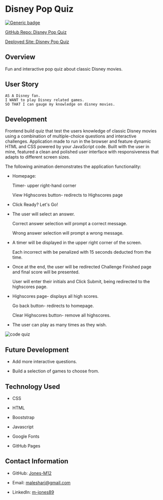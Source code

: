 # Disney Pop Quiz

[![Generic badge](https://img.shields.io/badge/VERSION-1.1.0-BLUE.svg)](https://shields.io/)

[GitHub Repo: Disney Pop Quiz](https://github.com/Jones-M12/Disney-Pop-Quiz.git)

[Deployed Site: Disney Pop Quiz](https://jones-m12.github.io/Disney-Pop-Quiz/)

## Overview

Fun and interactive pop quiz about classic Disney movies.

## User Story

```
AS A Disney fan.
I WANT to play Disney related games.
SO THAT I can gauge my knowledge on disney movies.

```

## Development 

Frontend build quiz that test the users knowledge of classic Disney movies using a combination of multiple-choice questions and interactive challenges. Application made to run in the browser and feature dynamic HTML and CSS powered by your JavaScript code. Built with the user in mine, featured a clean and polished user interface with responsiveness that adapts to different screen sizes.

The following animation demonstrates the application functionality:

* Homepage:

    Timer- upper right-hand corner

    View Highscores button- redirects to Highscores page

* Click Ready? Let's Go!

* The user will select an answer. 

    Correct answer selection will prompt a correct message.

    Wrong answer selection will prompt a wrong message.

* A timer will be displayed in the upper right corner of the screen.

    Each incorrect with be penalized with 15 seconds deducted from the time.

* Once at the end, the user will be redirected Challenge Finished page and final score will be presented.

    User will enter their initials and Click Submit, being redirected to the highscores page.

* Highscores page- displays all high scores.

    Go back button- redirects to homepage.

    Clear Highscores button- remove all highscores.

* The user can play as many times as they wish.


![code quiz](./Assets/DisneyPopQuiz.gif)

## Future Development

* Add more interactive questions.

* Build a selection of games to choose from.

## Technology Used

* CSS

* HTML

* Booststrap

* Javascript

* Google Fonts

* GitHub Pages

## Contact Information

* GitHub: [Jones-M12](https://github.com/Jones-M12) 

* Email: malesharj@gmail.com 

* LinkedIn: [m-jones89](https://www.linkedin.com/in/m-jones89/)

